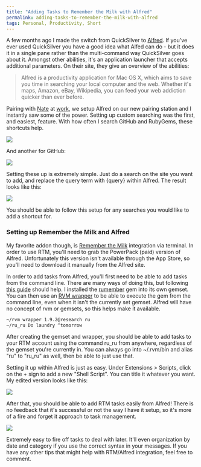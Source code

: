 ```yaml
---
title: "Adding Tasks to Remember the Milk with Alfred"
permalink: adding-tasks-to-remember-the-milk-with-alfred
tags: Personal, Productivity, Short
---
```


A few months ago I made the switch from QuickSilver to [Alfred](http://www.alfredapp.com/). If you've ever used QuickSilver you have a good idea what Alfed can do - but it does it in a single pane rather than the multi-command way QuickSilver goes about it. Amongst other abilities, it's an application launcher that accepts additional parameters. On their site, they give an overview of the abilities:

> Alfred is a productivity application for Mac OS X, which aims to save you time in searching your local computer and the web. Whether it's maps, Amazon, eBay, Wikipedia, you can feed your web addiction quicker than ever before.

Pairing with [Nate](http://twitter.com/#!/nbibler) at [work](http://envylabs.com), we setup Alfred on our new pairing station and I instantly saw some of the power. Setting up custom searching was the first, and easiest, feature. With how often I search GitHub and RubyGems, these shortcuts help.

![](/images/galleries/articles/alfred/gem.png)

And another for GitHub:

![](/images/galleries/articles/alfred/gh.png)


Setting these up is extremely simple. Just do a search on the site you want to add, and replace the query term with {query} within Alfred. The result looks like this:

![](/images/galleries/articles/alfred/gh-setup.png)

You should be able to follow this setup for any searches you would like to add a shortcut for.

### Setting up Remember the Milk and Alfred

My favorite addon though, is [Remember the Milk](http://rememberthemilk.com) integration via terminal. In order to use RTM, you'll need to grab the PowerPack (paid) version of Alfred. Unfortunately this version isn't available through the App Store, so you'll need to download it manually from the Alfred site.

In order to add tasks from Alfred, you'll first need to be able to add tasks from the command line. There are many ways of doing this, but following [this guide](http://ruk.ca/content/alfred-remember-milk) should help. I installed the [rumember](https://github.com/tpope/rumember) gem into its own gemset. You can then use an [RVM wrapper](http://beginrescueend.com/integration/passenger/) to be able to execute the gem from the command line, even when it isn't the currently set gemset. Alfred will have no concept of rvm or gemsets, so this helps make it available.

```bash
~/rvm wrapper 1.9.2@research ru
~/ru_ru Do laundry ^tomorrow
```

After creating the gemset and wrapper, you should be able to add tasks to your RTM account using the command ru_ru from anywhere, regardless of the gemset you're currently in. You can always go into ~/.rvm/bin and alias "ru" to "ru\_ru" as well, then be able to just use that.

Setting it up within Alfred is just as easy. Under Extensions &gt; Scripts, click on the + sign to add a new "Shell Script". You can title it whatever you want. My edited version looks like this:

![](/images/galleries/articles/alfred/rtm-setup.png)

After that, you should be able to add RTM tasks easily from Alfred! There is no feedback that it's successful or not the way I have it setup, so it's more of a fire and forget it approach to task management.

![](/images/galleries/articles/alfred/rtm.png)

Extremely easy to fire off tasks to deal with later. It'll even organization by date and category if you use the correct syntax in your messages. If you have any other tips that might help with RTM/Alfred integration, feel free to comment.
